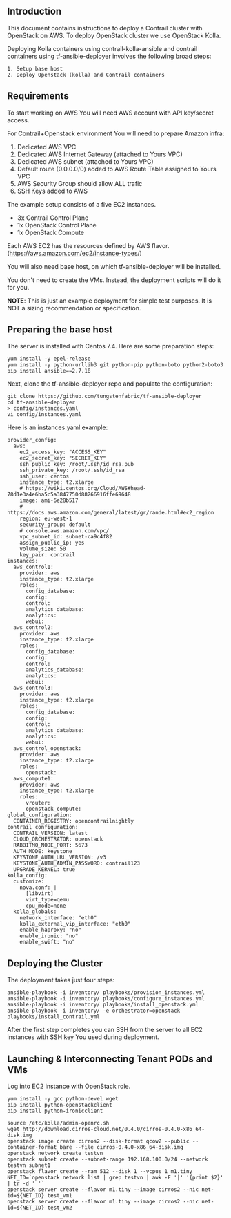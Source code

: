 ## Introduction

This document contains instructions to deploy a Contrail cluster with OpenStack on AWS.
To deploy OpenStack cluster we use OpenStack Kolla.

Deploying Kolla containers using contrail-kolla-ansible and contrail containers using tf-ansible-deployer involves the following broad steps:
```
1. Setup base host
2. Deploy Openstack (kolla) and Contrail containers
```

## Requirements

To start working on AWS You will need AWS account with API key/secret access.

For Contrail+Openstack environment You will need to prepare Amazon infra:

1) Dedicated AWS VPC
2) Dedicated AWS Internet Gateway (attached to Yours VPC)
3) Dedicated AWS subnet (attached to Yours VPC)
4) Default route (0.0.0.0/0) added to AWS Route Table assigned to Yours VPC
5) AWS Security Group should allow ALL trafic
6) SSH Keys added to AWS

The example setup consists of a five EC2 instances.

- 3x Contrail Control Plane
- 1x OpenStack Control Plane
- 1x OpenStack Compute

Each AWS EC2 has the resources defined by AWS flavor. (https://aws.amazon.com/ec2/instance-types/)

You will also need base host, on which tf-ansible-deployer will be installed.

You don't need to create the VMs. Instead, the deployment scripts will do it for you.

**NOTE**: This is just an example deployment for simple test purposes. It is NOT a sizing recommendation or specification.

## Preparing the base host

The server is installed with Centos 7.4. Here are some preparation steps:

```
yum install -y epel-release
yum install -y python-urllib3 git python-pip python-boto python2-boto3
pip install ansible==2.7.18
```

Next, clone the tf-ansible-deployer repo and populate the configuration:

```
git clone https://github.com/tungstenfabric/tf-ansible-deployer
cd tf-ansible-deployer
> config/instances.yaml
vi config/instances.yaml
```

Here is an instances.yaml example:

```
provider_config:
  aws:
    ec2_access_key: "ACCESS_KEY"
    ec2_secret_key: "SECRET_KEY"
    ssh_public_key: /root/.ssh/id_rsa.pub
    ssh_private_key: /root/.ssh/id_rsa
    ssh_user: centos
    instance_type: t2.xlarge
    # https://wiki.centos.org/Cloud/AWS#head-78d1e3a4e6ba5c5a3847750d88266916ffe69648
    image: ami-6e28b517
    # https://docs.aws.amazon.com/general/latest/gr/rande.html#ec2_region
    region: eu-west-1
    security_group: default
    # console.aws.amazon.com/vpc/
    vpc_subnet_id: subnet-ca9c4f82
    assign_public_ip: yes
    volume_size: 50
    key_pair: contrail
instances:
  aws_control1:
    provider: aws
    instance_type: t2.xlarge
    roles:
      config_database:
      config:
      control:
      analytics_database:
      analytics:
      webui:
  aws_control2:
    provider: aws
    instance_type: t2.xlarge
    roles:
      config_database:
      config:
      control:
      analytics_database:
      analytics:
      webui:
  aws_control3:
    provider: aws
    instance_type: t2.xlarge
    roles:
      config_database:
      config:
      control:
      analytics_database:
      analytics:
      webui:
  aws_control_openstack:
    provider: aws
    instance_type: t2.xlarge
    roles:
      openstack:
  aws_compute1:
    provider: aws
    instance_type: t2.xlarge
    roles:
      vrouter:
      openstack_compute:
global_configuration:
  CONTAINER_REGISTRY: opencontrailnightly
contrail_configuration:
  CONTRAIL_VERSION: latest
  CLOUD_ORCHESTRATOR: openstack
  RABBITMQ_NODE_PORT: 5673
  AUTH_MODE: keystone
  KEYSTONE_AUTH_URL_VERSION: /v3
  KEYSTONE_AUTH_ADMIN_PASSWORD: contrail123
  UPGRADE_KERNEL: true
kolla_config:
  customize:
    nova.conf: |
      [libvirt]
      virt_type=qemu
      cpu_mode=none
  kolla_globals:
    network_interface: "eth0"
    kolla_external_vip_interface: "eth0"
    enable_haproxy: "no"
    enable_ironic: "no"
    enable_swift: "no"
```

## Deploying the Cluster

The deployment takes just four steps:

```
ansible-playbook -i inventory/ playbooks/provision_instances.yml
ansible-playbook -i inventory/ playbooks/configure_instances.yml
ansible-playbook -i inventory/ playbooks/install_openstack.yml
ansible-playbook -i inventory/ -e orchestrator=openstack playbooks/install_contrail.yml
```

After the first step completes you can SSH from the server to all EC2 instances with SSH key You used during deployment.

## Launching & Interconnecting Tenant PODs and VMs

Log into EC2 instance with OpenStack role.

```
yum install -y gcc python-devel wget
pip install python-openstackclient
pip install python-ironicclient
```
```
source /etc/kolla/admin-openrc.sh
wget http://download.cirros-cloud.net/0.4.0/cirros-0.4.0-x86_64-disk.img
openstack image create cirros2 --disk-format qcow2 --public --container-format bare --file cirros-0.4.0-x86_64-disk.img                                      
openstack network create testvn
openstack subnet create --subnet-range 192.168.100.0/24 --network testvn subnet1
openstack flavor create --ram 512 --disk 1 --vcpus 1 m1.tiny
NET_ID=`openstack network list | grep testvn | awk -F '|' '{print $2}' | tr -d ' '`
openstack server create --flavor m1.tiny --image cirros2 --nic net-id=${NET_ID} test_vm1
openstack server create --flavor m1.tiny --image cirros2 --nic net-id=${NET_ID} test_vm2
```
